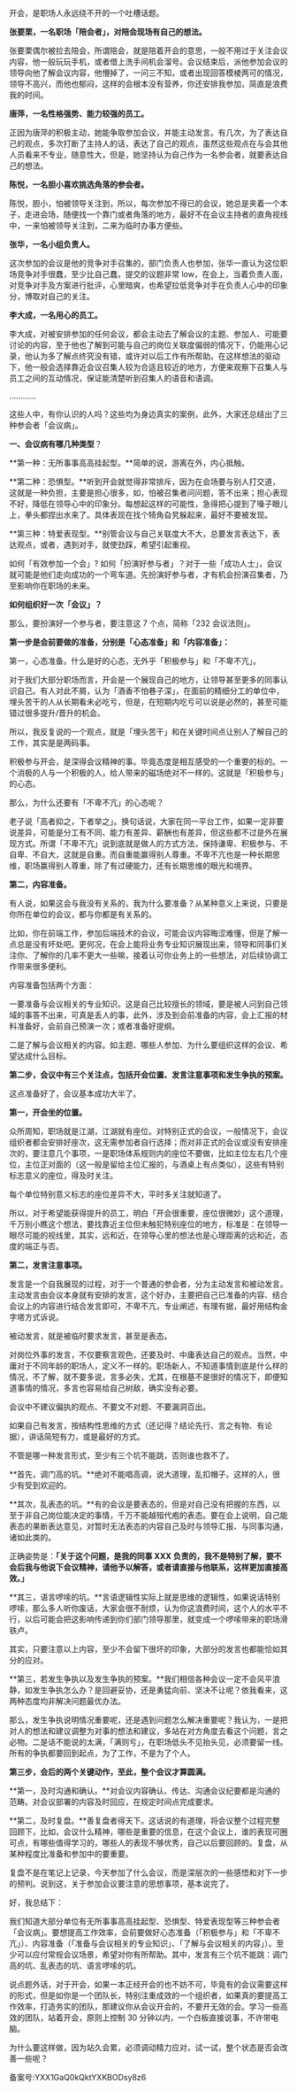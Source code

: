 开会，是职场人永远绕不开的一个吐槽话题。

**张要栗，一名职场「陪会者」，对陪会现场有自己的想法。**

张要栗偶尔被拉去陪会，所谓陪会，就是陪着开会的意思，一般不用过于关注会议内容，他一般玩玩手机，或者借上洗手间机会溜号。会议结束后，派他参加会议的领导向他了解会议内容，他懵掉了，一问三不知，或者出现回答模棱两可的情况，领导不高兴，而他也郁闷，这样的会根本没有营养，你还安排我参加，简直是浪费我的时间。

**唐萍，一名性格强势、能力较强的员工。**

正因为唐萍的积极主动，她能争取参加会议，并能主动发言。有几次，为了表达自己的观点，多次打断了主持人的话，表达了自己的观点，虽然这些观点在与会其他人员看来不专业，随意性大，但是，她坚持认为自己作为一名参会者，就要表达自己的想法。

**陈悦，一名胆小喜欢挑选角落的参会者。**

陈悦，胆小，怕被领导关注到，所以，每次参加不得已的会议，她总是夹着一个本子，走进会场，随便找一个靠门或者角落的地方，最好不在会议主持者的直角视线中，一来怕被领导关注到，二来为临时办事方便些。

**张华，一名小组负责人。**

这次参加的会议是他的竞争对手召集的，部门负责人也参加，张华一直认为这位职场竞争对手很蠢，至少比自己蠢，提交的议题非常 low，在会上，当着负责人面，对竞争对手及方案进行批评，心里暗爽，也希望拉低竞争对手在负责人心中的印象分，博取对自己的关注。

**李大成，一名用心的员工。**

李大成，对被安排参加的任何会议，都会主动去了解会议的主题、参加人、可能要讨论的内容，至于他也了解到可能与自己的岗位关联度偏弱的情况下，仍能用心记录，他认为多了解点终究没有错，或许对以后工作有所帮助。在这样想法的驱动下，他一般会选择靠近会议召集人较为合适且较近的地方，方便来观察下召集人与员工之间的互动情况，保证能清楚听到召集人的语音和语调。

…………

这些人中，有你认识的人吗？这些均为身边真实的案例，此外，大家还总结出了三种参会者「会议病」。

**一、会议病有哪几种类型**？

**第一种：无所事事高高挂起型。**简单的说，游离在外，内心抵触。

**第二种：恐惧型。**听到开会就觉得非常排斥，因为在会场要与别人打交道，这就是一种负担，主要是担心很多，如，怕被召集者问问题，答不出来；担心表现不好，降低在领导心中的印象分。每想起这样的可能性，急得把心提到了嗓子眼儿上，拳头都捏出水来了。具体表现在找个犄角旮旯躲起来，最好不要被发现。

**第三种：特爱表现型。**别管会议与自己关联度大不大，总要发言表达下，表达观点，或者，遇到对手，就使劲踩，希望引起重视。

如何「有效参加一个会」\? 如何「扮演好参与者」？对于一些「成功人士」，会议就可能是他们走向成功的一个弯车道。先扮演好参与者，才有机会扮演召集者，乃至影响你在职场的未来。

**如何组织好一次「会议」？**

那么，要扮演好一个参与者，要注意这 7 个点，简称「232 会议法则」。

**第一步是会前要做的准备，分别是「心态准备」和「内容准备」：**

第一，心态准备。什么是好的心态，无外乎「积极参与」和「不卑不亢」。

对于我们大部分职场而言，开会是一个展现自己的地方，让领导甚至更多的同事认识自己。有人对此不屑，认为「酒香不怕巷子深」，在面前的精细分工的单位中，埋头苦干的人从长期看未必吃亏，但是，在短期内吃亏可以说是必然的，甚至可能错过很多提升/晋升的机会。

所以，我反复说的一个观点，就是「埋头苦干」和在关键时间点让别人了解自己的工作，其实是是两码事。

积极参与开会，是深得会议精神的事。毕竟态度是相互感受的一个重要的标的。一个消极的人与一个积极的人，给人带来的磁场绝对不一样的。这就是「积极参与」的心态。

那么，为什么还要有「不卑不亢」的心态呢？

老子说「高者抑之，下者举之」。换句话说，大家在同一平台工作，如果一定非要说差异，可能是分工有不同、能力有差异、薪酬也有差异，但这些都不过是外在展现方式。所谓「不卑不亢」说到底就是做人的方式方法，保持谦卑、积极参与、不自卑、不自大，这就是自重。而自重能赢得别人尊重。不卑不亢也是一种长期思维，职场赢得别人尊重，除了有过硬能力，还有长期思维的眼光和境界。

**第二，内容准备。**

有人说，如果这会与我没有关系的，我为什么要准备？从某种意义上来说，只要是你所在单位的会议，都与你都是有关系的。

比如，你在前端工作，参加后端技术的会议，可能会议内容晦涩难懂，但是了解一点总是没有坏处吧。更何况，在会上能将业务专业知识展现出来，领导和同事们关注你、了解你的几率不更大一些嘛，接着认可你业务上的一些想法，对后续协调工作带来很多便利。

内容准备包括两个方面：

一要准备与会议相关的专业知识。这是自己比较擅长的领域，要是被人问到自己领域的事答不出来，可真是丢人的事，此外，涉及到会前准备的内容，会上汇报的材料准备好，会前自己预演一次；或者准备好提纲。

二是了解与会议相关的内容。如主题、哪些人参加、为什么要组织这样的会议、希望达成什么目标。

**第二步，会议中有三个关注点，包括开会位置、发言注意事项和发生争执的预案。**

这点准备好了，会议基本成功大半了。

**第一，开会坐的位置。**

众所周知，职场就是江湖，江湖就有座位。对特别正式的会议，一般情况下，会议组织者都会安排好座次，这无需参加者自行选择；而对非正式的会议或没有安排座次的，要注意几个事项，一是职场体系规则内的座位不要做，比如主位左右几个座位，主位正对面的（这一般是留给主位汇报的，与酒桌上有点类似），这些有特别标志意义的座位，得及时关注。

每个单位特别意义标志的座位差异不大，平时多关注就知道了。

所以，对于希望能获得提升的员工，明白「开会很重要，座位很微妙」这个道理，千万别小瞧这个想法，要找靠近主位但未触犯特别座位的地方，标准是：在领导一眼尽可能的视线里，其实，远和近，在领导心里的想法也是心理距离的远和近，态度的端正与否。

**第二，发言注意事项。**

发言是一个自我展现的过程，对于一个普通的参会者，分为主动发言和被动发言。主动发言由会议本身就有安排的发言，这个好办，主要把自己已准备的内容、结合会议上的内容进行结合发言即可，不卑不亢，专业阐述，有理有据，最好用结构金字塔方式诉说。

被动发言，就是被临时要求发言，甚至是表态。

对岗位外事的发言，不仅要察言观色，还要及时、中庸表达自己的观点。当然，中庸对于不同年龄的职场人，定义不一样的。职场新人，不知道事情到底是什么样的情况，不了解，就不要多说，言多必失，尤其，在根基不是很好的情况下，即便知道事情的情况，多言也容易给自己树敌，确实没有必要。

会议中不建议偏执的观点、不要文不对题、不要漏洞百出。

如果自己有发言，按结构性思维的方式（还记得？结论先行、言之有物、有论据），讲话简短有力，或是最好的方式。

不管是哪一种发言形式，至少有三个坑不能跳，否则谁也救不了。

**首先，调门高的坑。**绝对不能唱高调，说大道理，乱扣帽子。这样的人，很少有受到欢迎的。

**其次，乱表态的坑。**有的会议是要表态的，但是对自己没有把握的东西，以至于非自己岗位能决定的事情，千万不能越殂代疱的表态。要在会上说明，自己能表态的果断表达意见，对暂时无法表态的内容自己及时与领导汇报、与同事沟通，诸如此类的。

正确姿势是：**「关于这个问题，是我的同事 XXX 负责的，我不是特别了解，要不会后我与他说下会议精神，请他予以解答，或者请直接与他联系，这样更加直接高效。」**

**其三，语言啰嗦的坑。**言语逻辑性实际上就是思维的逻辑性，如果说话特别啰嗦，那么多人听你废话，大家会很不耐烦，认为你这浪费时间，这个人的水平不行，以后可能会把这影响传递到你们部门领导那里，就变成一个啰嗦带来的职场滑铁卢。

其实，只要注意以上内容，至少不会留下很坏的印象，大部分的发言也都能恰如其分的应对。

**第三，若发生争执以及发生争执的预案。**我们相信各种会议一定不会风平浪静，如发生争执怎么办？是回避妥协，还是勇猛向前、坚决不让呢？依我看来，这两种态度均非解决问题最优办法。

那么，发生争执说明情况重要呢，还是遇到问题怎么解决重要呢？我认为，一是把对人的想法和建议调整为对事的想法和建议，多站在对方角度去看这个问题，言之必物。二是话不能说的太满，「满则亏」，在职场低头不见抬头见，必须要留一线。所有的争执都要回到起点，为了工作，不是为了个人。

**第三步，会后的两个关键动作，至此，整个会议才算圆满。**

**第一，及时沟通和确认。**对会议内容确认、传达、沟通会议纪要都是沟通的范畴。对会议部署的内容及时回应，在规定时间点完成要求。

**第二，及时复盘。**善复盘者得天下。这话说的有道理，将会议整个过程完整回顾下，比如，会议什么精神，哪些是重要的信息，在这个会议上，谁的表现可圈可点，有哪些值得学习的，哪些人的表现不够优秀，自己以后要回顾的。复盘，从某种程度比准备和参加中的要重要。

复盘不是在笔记上记录，今天参加了什么会议，而是深层次的一些感悟和对下一步的预判。说到这，关于参加会议要注意的思想事项，基本说完了。

好，我总结下：

我们知道大部分单位有无所事事高高挂起型、恐惧型、特爱表现型等三种参会者「会议病」。要想提高工作效率，会前要做好心态准备（「积极参与」和「不卑不亢」）、内容准备（「准备与会议相关的专业知识」、「了解与会议相关的内容」）。至少可以应付常规会议场景，希望对你有所帮助。其中，发言有三个坑不能跳：调门高的坑、乱表态的坑、语言啰嗦的坑。

说点题外话，对于开会，如果一本正经开会的也不妨不可，毕竟有的会议需要这样的形式，但是如你是一个团队长，特别注重成效的一个组织者，如果真的要提高工作效率，打造务实的团队，那建议你从会议开会的，不要开无效的会。学习一些高效的团队，站着开会，原则上控制 30 分钟以内，一个白板直接说事，不许带电脑。

为什么要这样做，因为站久会累，必须调动精力应对，试一试，整个状态是否会改善一些呢？

备案号:YXX1GaQ0kQktYXKBODsy8z6
